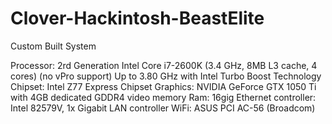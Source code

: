 # Clover-Hackintosh-BeastElite

Custom Built System

Processor:				    2rd Generation Intel Core i7-2600K (3.4 GHz, 8MB L3 cache, 4 cores) (no vPro support) Up to 3.80 GHz with Intel Turbo Boost Technology
Chipset:				      Intel Z77 Express Chipset
Graphics:				      NVIDIA GeForce GTX 1050 Ti with 4GB dedicated GDDR4 video memory
Ram:				          16gig
Ethernet controller: 	Intel 82579V, 1x Gigabit LAN controller
WiFi:					        ASUS PCI AC-56 (Broadcom)
